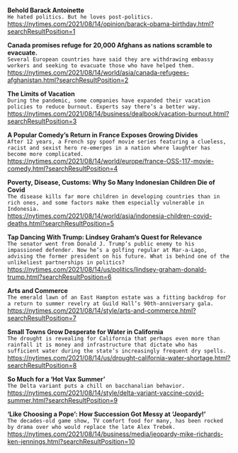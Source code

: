 **Behold Barack Antoinette**\
`He hated politics. But he loves post-politics. `\
https://nytimes.com/2021/08/14/opinion/barack-obama-birthday.html?searchResultPosition=1

**Canada promises refuge for 20,000 Afghans as nations scramble to evacuate.**\
`Several European countries have said they are withdrawing embassy workers and seeking to evacuate those who have helped them.`\
https://nytimes.com/2021/08/14/world/asia/canada-refugees-afghanistan.html?searchResultPosition=2

**The Limits of Vacation**\
`During the pandemic, some companies have expanded their vacation policies to reduce burnout. Experts say there’s a better way.`\
https://nytimes.com/2021/08/14/business/dealbook/vacation-burnout.html?searchResultPosition=3

**A Popular Comedy’s Return in France Exposes Growing Divides**\
`After 12 years, a French spy spoof movie series featuring a clueless, racist and sexist hero re-emerges in a nation where laughter has become more complicated.`\
https://nytimes.com/2021/08/14/world/europe/france-OSS-117-movie-comedy.html?searchResultPosition=4

**Poverty, Disease, Customs: Why So Many Indonesian Children Die of Covid**\
`The disease kills far more children in developing countries than in rich ones, and some factors make them especially vulnerable in Indonesia.`\
https://nytimes.com/2021/08/14/world/asia/indonesia-children-covid-deaths.html?searchResultPosition=5

**Tap Dancing With Trump: Lindsey Graham’s Quest for Relevance**\
`The senator went from Donald J. Trump’s public enemy to his impassioned defender. Now he’s a golfing regular at Mar-a-Lago, advising the former president on his future. What is behind one of the unlikeliest partnerships in politics?`\
https://nytimes.com/2021/08/14/us/politics/lindsey-graham-donald-trump.html?searchResultPosition=6

**Arts and Commerce**\
`The emerald lawn of an East Hampton estate was a fitting backdrop for a return to summer revelry at Guild Hall’s 90th-anniversary gala.`\
https://nytimes.com/2021/08/14/style/arts-and-commerce.html?searchResultPosition=7

**Small Towns Grow Desperate for Water in California**\
`The drought is revealing for California that perhaps even more than rainfall it is money and infrastructure that dictate who has sufficient water during the state’s increasingly frequent dry spells.`\
https://nytimes.com/2021/08/14/us/drought-california-water-shortage.html?searchResultPosition=8

**So Much for a ‘Hot Vax Summer’**\
`The Delta variant puts a chill on bacchanalian behavior.`\
https://nytimes.com/2021/08/14/style/delta-variant-vaccine-covid-summer.html?searchResultPosition=9

**‘Like Choosing a Pope’: How Succession Got Messy at ‘Jeopardy!’**\
`The decades-old game show, TV comfort food for many, has been rocked by drama over who would replace the late Alex Trebek.`\
https://nytimes.com/2021/08/14/business/media/jeopardy-mike-richards-ken-jennings.html?searchResultPosition=10

